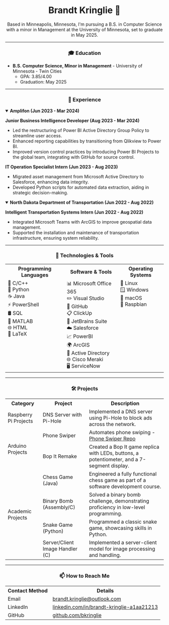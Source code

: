 <h1 align="center">Brandt Kringlie 👋</h1>
<p align="center">
  Based in Minneapolis, Minnesota, I'm pursuing a B.S. in Computer Science with a minor in Management at the University of Minnesota, set to graduate in May 2025.
</p>
<hr>

<h3 align="center">🎓 Education</h3>
<ul>
  <li><strong>B.S. Computer Science, Minor in Management</strong> - University of Minnesota - Twin Cities
    <ul>
      <li>GPA: 3.85/4.00</li>
      <li>Graduation: May 2025</li>
    </ul>
  </li>
</ul>
<hr>

<h3 align="center">💼 Experience</h3>
<details open>
  <summary><strong>Amplifon (Jun 2023 - Mar 2024)</strong></summary>
  <p><strong>Junior Business Intelligence Developer (Aug 2023 - Mar 2024)</strong></p>
  <ul>
    <li>Led the restructuring of Power BI Active Directory Group Policy to streamline user access.</li>
    <li>Enhanced reporting capabilities by transitioning from Qlikview to Power BI.</li>
    <li>Improved version control practices by introducing Power BI Projects to the global team, integrating with GitHub for source control.</li>
  </ul>
  <p><strong>IT Operation Specialist Intern (Jun 2023 - Aug 2023)</strong></p>
  <ul>
    <li>Migrated asset management from Microsoft Active Directory to Salesforce, enhancing data integrity.</li>
    <li>Developed Python scripts for automated data extraction, aiding in strategic decision-making.</li>
  </ul>
</details>

<details open>
  <summary><strong>North Dakota Department of Transportation (Jun 2022 - Aug 2022)</strong></summary>
  <p><strong>Intelligent Transportation Systems Intern (Jun 2022 - Aug 2022)</strong></p>
  <ul>
    <li>Integrated Microsoft Teams with ArcGIS to improve geospatial data management.</li>
    <li>Supported the installation and maintenance of transportation infrastructure, ensuring system reliability.</li>
  </ul>
</details>
<hr>

<h3 align="center">🔧 Technologies & Tools</h3>
<table align="center">
  <tr>
    <th>Programming Languages</th>
    <th>Software & Tools</th>
    <th>Operating Systems</th>
  </tr>
  <tr>
    <td valign="top">
      🧩 C/C++<br>
      🐍 Python<br>
      ☕ Java<br>
      ⚡ PowerShell<br>
      🛢 SQL<br>
      🔢 MATLAB<br>
      🌐 HTML<br>
      📄 LaTeX
    </td>
    <td valign="top">
      📊 Microsoft Office 365<br>
      ✏️ Visual Studio<br>
      🐙 GitHub<br>
      📋 ClickUp<br>
      🧰 JetBrains Suite<br>
      ☁️ Salesforce<br>
      📈 PowerBI<br>
      🌍 ArcGIS<br>
      🔑 Active Directory<br>
      🌐 Cisco Meraki<br>
      🖥 ServiceNow
    </td>
    <td valign="top">
      🐧 Linux<br>
      🪟 Windows<br>
      🍎 macOS<br>
      🍓 Raspbian
    </td>
  </tr>
</table>
<hr>

<div align="center">
  <h3>🛠️ Projects</h3>
</div>

<table align="center">
  <tr>
    <th>Category</th>
    <th>Project</th>
    <th>Description</th>
  </tr>
  <tr>
    <td>Raspberry Pi Projects</td>
    <td>DNS Server with Pi-Hole</td>
    <td>Implemented a DNS server using Pi-Hole to block ads across the network.</td>
  </tr>
  <tr>
    <td rowspan="2">Arduino Projects</td>
    <td>Phone Swiper</td>
    <td>Automates phone swiping - <a href="https://github.com/bkringlie/Phone-Swiper">Phone Swiper Repo</a></td>
  </tr>
  <tr>
    <td>Bop It Remake</td>
    <td>Created a Bop It game replica with LEDs, buttons, a potentiometer, and a 7-segment display.</td>
  </tr>
  <tr>
    <td rowspan="4">Academic Projects</td>
    <td>Chess Game (Java)</td>
    <td>Engineered a fully functional chess game as part of a software development course.</td>
  </tr>
  <tr>
    <td>Binary Bomb (Assembly/C)</td>
    <td>Solved a binary bomb challenge, demonstrating proficiency in low-level programming.</td>
  </tr>
  <tr>
    <td>Snake Game (Python)</td>
    <td>Programmed a classic snake game, showcasing skills in Python.</td>
  </tr>
  <tr>
    <td>Server/Client Image Handler (C)</td>
    <td>Implemented a server-client model for image processing and handling.</td>
  </tr>
</table>
<hr>

<div align="center">
  <h3>📫 How to Reach Me</h3>
</div>

<table align="center">
  <tr>
    <th>Contact Method</th>
    <th>Details</th>
  </tr>
  <tr>
    <td>Email</td>
    <td><a href="mailto:brandt.kringlie@outlook.com">brandt.kringlie@outlook.com</a></td>
  </tr>
  <tr>
    <td>LinkedIn</td>
    <td><a href="https://linkedin.com/in/brandt-kringlie-a1aa21213">linkedin.com/in/brandt-kringlie-a1aa21213</a></td>
  </tr>
  <tr>
    <td>GitHub</td>
    <td><a href="https://github.com/bkringlie">github.com/bkringlie</a></td>
  </tr>
</table>
